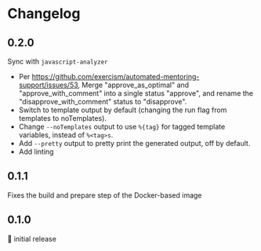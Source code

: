 # Changelog

## 0.2.0

Sync with `javascript-analyzer`

- Per https://github.com/exercism/automated-mentoring-support/issues/53,
  Merge "approve_as_optimal" and "approve_with_comment" into a single status
  "approve", and rename the "disapprove_with_comment" status to "disapprove".
- Switch to template output by default (changing the run flag from templates to
  noTemplates).
- Change `--noTemplates` output to use `%{tag}` for tagged template variables,
  instead of `%<tag>s`.
- Add `--pretty` output to pretty print the generated output, off by default.
- Add linting

## 0.1.1

Fixes the build and prepare step of the Docker-based image

## 0.1.0

:baby: initial release
